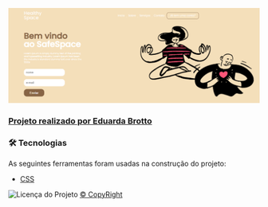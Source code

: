 <p align="center"> <img windth="470" src="banner.PNG">
 
 <p align="center">
  <a href="https://github.com/eduardabrotto">
   <h3> Projeto realizado por Eduarda Brotto </h3>
  </a>
 
### 🛠 Tecnologias

As seguintes ferramentas foram usadas na construção do projeto:

- [CSS](https://developer.mozilla.org/pt-BR/docs/Web/CSS)

</a>

  <img alt="Licença do Projeto" src="https://img.shields.io/badge/LICENSE-MIT-green"/> [© CopyRight](https://github.com/eduardabrotto/timerapp/blob/7eeb0925f42e74df04c15ca0aea4af97e39ff1c9/LICENSE)

